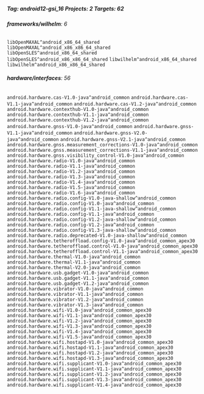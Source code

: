 ##### Tag: android12-gsi_16 Projects: 2 Targets: 62

###### **frameworks/wilhelm**: 6
`libOpenMAXAL^android_x86_64_shared` `libOpenMAXAL^android_x86_x86_64_shared` `libOpenSLES^android_x86_64_shared` `libOpenSLES^android_x86_x86_64_shared` `libwilhelm^android_x86_64_shared` `libwilhelm^android_x86_x86_64_shared`
###### **hardware/interfaces**: 56
`android.hardware.cas-V1.0-java^android_common` `android.hardware.cas-V1.1-java^android_common` `android.hardware.cas-V1.2-java^android_common` `android.hardware.contexthub-V1.0-java^android_common` `android.hardware.contexthub-V1.1-java^android_common` `android.hardware.contexthub-V1.2-java^android_common` `android.hardware.gnss-V1.0-java^android_common` `android.hardware.gnss-V1.1-java^android_common` `android.hardware.gnss-V2.0-java^android_common` `android.hardware.gnss-V2.1-java^android_common` `android.hardware.gnss.measurement_corrections-V1.0-java^android_common` `android.hardware.gnss.measurement_corrections-V1.1-java^android_common` `android.hardware.gnss.visibility_control-V1.0-java^android_common` `android.hardware.radio-V1.0-java^android_common` `android.hardware.radio-V1.1-java^android_common` `android.hardware.radio-V1.2-java^android_common` `android.hardware.radio-V1.3-java^android_common` `android.hardware.radio-V1.4-java^android_common` `android.hardware.radio-V1.5-java^android_common` `android.hardware.radio-V1.6-java^android_common` `android.hardware.radio.config-V1.0-java-shallow^android_common` `android.hardware.radio.config-V1.0-java^android_common` `android.hardware.radio.config-V1.1-java-shallow^android_common` `android.hardware.radio.config-V1.1-java^android_common` `android.hardware.radio.config-V1.2-java-shallow^android_common` `android.hardware.radio.config-V1.2-java^android_common` `android.hardware.radio.config-V1.3-java-shallow^android_common` `android.hardware.radio.deprecated-V1.0-java-shallow^android_common` `android.hardware.tetheroffload.config-V1.0-java^android_common_apex30` `android.hardware.tetheroffload.control-V1.0-java^android_common_apex30` `android.hardware.tetheroffload.control-V1.1-java^android_common_apex30` `android.hardware.thermal-V1.0-java^android_common` `android.hardware.thermal-V1.1-java^android_common` `android.hardware.thermal-V2.0-java^android_common` `android.hardware.usb.gadget-V1.0-java^android_common` `android.hardware.usb.gadget-V1.1-java^android_common` `android.hardware.usb.gadget-V1.2-java^android_common` `android.hardware.vibrator-V1.0-java^android_common` `android.hardware.vibrator-V1.1-java^android_common` `android.hardware.vibrator-V1.2-java^android_common` `android.hardware.vibrator-V1.3-java^android_common` `android.hardware.wifi-V1.0-java^android_common_apex30` `android.hardware.wifi-V1.1-java^android_common_apex30` `android.hardware.wifi-V1.2-java^android_common_apex30` `android.hardware.wifi-V1.3-java^android_common_apex30` `android.hardware.wifi-V1.4-java^android_common_apex30` `android.hardware.wifi-V1.5-java^android_common_apex30` `android.hardware.wifi.hostapd-V1.0-java^android_common_apex30` `android.hardware.wifi.hostapd-V1.1-java^android_common_apex30` `android.hardware.wifi.hostapd-V1.2-java^android_common_apex30` `android.hardware.wifi.hostapd-V1.3-java^android_common_apex30` `android.hardware.wifi.supplicant-V1.0-java^android_common_apex30` `android.hardware.wifi.supplicant-V1.1-java^android_common_apex30` `android.hardware.wifi.supplicant-V1.2-java^android_common_apex30` `android.hardware.wifi.supplicant-V1.3-java^android_common_apex30` `android.hardware.wifi.supplicant-V1.4-java^android_common_apex30`
